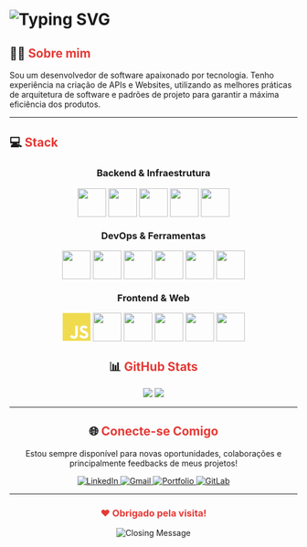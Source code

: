# <div align="center">
  <h1>
    <img src="https://readme-typing-svg.herokuapp.com?font=Fira+Code&size=35&duration=3000&pause=1000&color=E53935&center=true&vCenter=true&width=600&height=70&lines=Hello%2C+I'm+Brendo+Almeida;Desenvolvedor+Fullstack;" alt="Typing SVG" />
  </h1>
  
</div>

## 👨‍💻 <span style="color:#E53935">**Sobre mim**</span>

Sou um desenvolvedor de software apaixonado por tecnologia. Tenho experiência na criação de APIs e Websites, utilizando as melhores práticas de arquitetura de software e padrões de projeto para garantir a máxima eficiência dos produtos.

---

## 💻 <span style="color:#E53935">**Stack**</span>

<div align="center">
  
###  Backend & Infraestrutura
<div style="display: inline_block">
  <img align="center" height="50" width="50" src="https://cdn.jsdelivr.net/gh/devicons/devicon@latest/icons/java/java-original.svg">
  <img align="center" height="50" width="50" src="https://cdn.jsdelivr.net/gh/devicons/devicon@latest/icons/spring/spring-original.svg">
  <img align="center" height="50" width="50" src="https://cdn.jsdelivr.net/gh/devicons/devicon@latest/icons/postgresql/postgresql-original.svg"> 
  <img align="center" height="50" width="50" src="https://cdn.jsdelivr.net/gh/devicons/devicon@latest/icons/mysql/mysql-plain-wordmark.svg" />
  <img align="center" height="50" width="50" src="https://img.icons8.com/?size=100&id=rHpveptSuwDz&format=png&color=E53935" />
</div>

### DevOps & Ferramentas
<div style="display: inline_block">
  <img align="center" height="50" width="50" src="https://cdn.jsdelivr.net/gh/devicons/devicon@latest/icons/docker/docker-original-wordmark.svg" />
  <img align="center" height="50" width="50" src="https://cdn.jsdelivr.net/gh/devicons/devicon@latest/icons/kubernetes/kubernetes-original.svg" />
  <img align="center" height="50" width="50" src="https://cdn.jsdelivr.net/gh/devicons/devicon@latest/icons/postman/postman-original.svg" />
  <img align="center" height="50" width="50" src="https://cdn.jsdelivr.net/gh/devicons/devicon@latest/icons/amazonwebservices/amazonwebservices-original-wordmark.svg">
  <img align="center" height="50" width="50" src="https://cdn.jsdelivr.net/gh/devicons/devicon@latest/icons/gitlab/gitlab-original.svg">
  <img align="center" height="50" width="50" src="https://cdn.jsdelivr.net/gh/devicons/devicon@latest/icons/linux/linux-original.svg">
</div>

### Frontend & Web
<div style="display: inline_block">
  <img align="center" height="50" width="50" src="https://raw.githubusercontent.com/devicons/devicon/master/icons/javascript/javascript-plain.svg">
  <img align="center" height="50" width="50" src="https://cdn.jsdelivr.net/gh/devicons/devicon@latest/icons/typescript/typescript-original.svg">
  <img align="center" height="50" width="50" src="https://cdn.jsdelivr.net/gh/devicons/devicon@latest/icons/angular/angular-original.svg">
  <img align="center" height="50" width="50" src="https://cdn.jsdelivr.net/gh/devicons/devicon@latest/icons/nodejs/nodejs-original-wordmark.svg">
  <img align="center" height="50" width="50" src="https://cdn.jsdelivr.net/gh/devicons/devicon@latest/icons/html5/html5-original.svg">
  <img align="center" height="50" width="50" src="https://cdn.jsdelivr.net/gh/devicons/devicon@latest/icons/css3/css3-original.svg">           
</div>

## 📊 <span style="color:#E53935">**GitHub Stats**</span>

<div align="center">
  <img height="180em" src="https://github-readme-stats.vercel.app/api?username=brendoal&show_icons=true&hide_border=true&theme=dark&bg_color=0d0d0d&title_color=E53935&text_color=E7E7E7&icon_color=E53935" />
  <img height="180em" src="https://github-readme-stats.vercel.app/api/top-langs/?username=brendoal&layout=compact&hide_border=true&theme=dark&bg_color=0d0d0d&title_color=E53935&text_color=E7E7E7&icon_color=E53935" />
</div>

---

## 🌐 <span style="color:#E53935">**Conecte-se Comigo**</span>

<div align="center">
  
Estou sempre disponível para novas oportunidades, colaborações e principalmente feedbacks de meus projetos!

<p align="center">
  <a href="https://www.linkedin.com/in/brendoalmeidalk/" target="_blank">
    <img src="https://img.shields.io/badge/LinkedIn-E53935?style=for-the-badge&logo=linkedin&logoColor=white" alt="LinkedIn"/>
  </a>
  <a href="mailto:Brendoalmeidalk@gmail.com" target="_blank">
    <img src="https://img.shields.io/badge/Gmail-0D1117?style=for-the-badge&logo=gmail&logoColor=E53935" alt="Gmail"/>
  </a>
  <a href="https://brendoal.github.io/" target="_blank">
    <img src="https://img.shields.io/badge/🌐_Portfolio-E53935?style=for-the-badge&logo=github&logoColor=white" alt="Portfolio"/>
  </a>
  <a href="https://gitlab.com/BrendoALM" target="_blank">
    <img src="https://img.shields.io/badge/GitLab-0D1117?style=for-the-badge&logo=gitlab&logoColor=E53935" alt="GitLab"/>
  </a>
</p>

</div>

---

<div align="center">
  
  <h3 style="color:#E53935">❤️ Obrigado pela visita!</h3>
  <img src="https://readme-typing-svg.herokuapp.com?font=Fira+Code&size=20&duration=2000&pause=1000&color=E53935&center=true&vCenter=true&width=500&height=50&lines=Vamos+construir+algo+incr%C3%ADvel+juntos!;Let's+build+something+amazing+together!" alt="Closing Message" />
</div>
